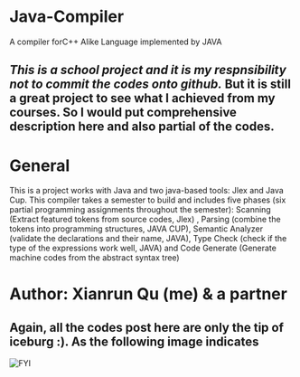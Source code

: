 # Java-Compiler
A compiler forC++ Alike Language implemented by JAVA

## _This is a school project and it is my respnsibility not to commit the codes onto github._ But it is still a great project to see what I achieved from my courses. So I would put comprehensive description here and also partial of the codes. 

# General
This is a project works with Java and two java-based tools: Jlex and Java Cup. This compiler takes a semester to build and includes five phases (six partial programming assignments throughout the semester): Scanning (Extract featured tokens from source codes, Jlex) , Parsing (combine the tokens into programming structures, JAVA CUP), Semantic Analyzer (validate the declarations and their name, JAVA), Type Check (check if the type of the expressions work well, JAVA) and Code Generate (Generate machine codes from the abstract syntax tree)

# Author: Xianrun Qu (me) & a partner 

## Again, all the codes post here are only the tip of iceburg :). As the following image indicates
![FYI](https://xrsheeran.github.io/img/Cmp.PNG?raw=true)

